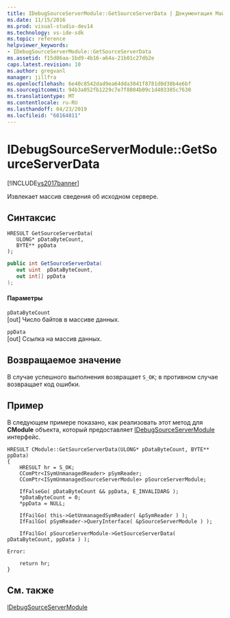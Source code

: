 ```yaml
---
title: IDebugSourceServerModule::GetSourceServerData | Документация Майкрософт
ms.date: 11/15/2016
ms.prod: visual-studio-dev14
ms.technology: vs-ide-sdk
ms.topic: reference
helpviewer_keywords:
- IDebugSourceServerModule::GetSourceServerData
ms.assetid: f15d86aa-1bd9-4b16-a64a-21b01c27db2e
caps.latest.revision: 10
ms.author: gregvanl
manager: jillfra
ms.openlocfilehash: 6e40c8542dad9ea64dda3041f8781d0d38b4e6bf
ms.sourcegitcommit: 94b3a052fb1229c7e7f8804b09c1d403385c7630
ms.translationtype: MT
ms.contentlocale: ru-RU
ms.lasthandoff: 04/23/2019
ms.locfileid: "68164811"
---
```

# <a name="idebugsourceservermodulegetsourceserverdata"></a>IDebugSourceServerModule::GetSourceServerData
[!INCLUDE[vs2017banner](../../../includes/vs2017banner.md)]

Извлекает массив сведения об исходном сервере.  
  
## <a name="syntax"></a>Синтаксис  
  
```cpp#  
HRESULT GetSourceServerData(  
   ULONG* pDataByteCount,   
   BYTE** ppData  
);  
```  
  
```csharp  
public int GetSourceServerData(  
   out uint  pDataByteCount,   
   out int[] ppData  
);  
```  
  
#### <a name="parameters"></a>Параметры  
 `pDataByteCount`  
 [out] Число байтов в массиве данных.  
  
 `ppData`  
 [out] Ссылка на массив данных.  
  
## <a name="return-value"></a>Возвращаемое значение  
 В случае успешного выполнения возвращает `S_OK`; в противном случае возвращает код ошибки.  
  
## <a name="example"></a>Пример  
 В следующем примере показано, как реализовать этот метод для **CModule** объекта, который предоставляет [IDebugSourceServerModule](../../../extensibility/debugger/reference/idebugsourceservermodule.md) интерфейс.  
  
```cpp#  
HRESULT CModule::GetSourceServerData(ULONG* pDataByteCount, BYTE** ppData)  
{  
    HRESULT hr = S_OK;  
    CComPtr<ISymUnmanagedReader> pSymReader;  
    CComPtr<ISymUnmanagedSourceServerModule> pSourceServerModule;  
  
    IfFalseGo( pDataByteCount && ppData, E_INVALIDARG );  
    *pDataByteCount = 0;  
    *ppData = NULL;  
  
    IfFailGo( this->GetUnmanagedSymReader( &pSymReader ) );  
    IfFailGo( pSymReader->QueryInterface( &pSourceServerModule ) );  
  
    IfFailGo( pSourceServerModule->GetSourceServerData( pDataByteCount, ppData ) );  
  
Error:  
  
    return hr;  
}  
```  
  
## <a name="see-also"></a>См. также  
 [IDebugSourceServerModule](../../../extensibility/debugger/reference/idebugsourceservermodule.md)

